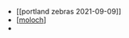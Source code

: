 - [[portland zebras 2021-09-09]]
- [[moloch]]
-

[//begin]: # "Autogenerated link references for markdown compatibility"
[moloch]: ../pages/moloch.md "moloch"
[//end]: # "Autogenerated link references"